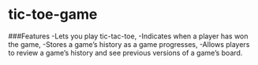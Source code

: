 # tic-toe-game


###Features
-Lets you play tic-tac-toe,
-Indicates when a player has won the game,
-Stores a game’s history as a game progresses,
-Allows players to review a game’s history and see previous versions of a game’s board.



